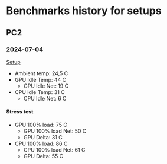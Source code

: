 # Benchmarks history for setups

## PC2

### 2024-07-04

[Setup](https://github.com/benizzio/pc2-project/blob/d3f75481eda7f857be448e1df6c64f8228d743e3/hardware/personal/setups/README.md)

- Ambient temp: 24,5 C
- GPU Idle Temp: 44 C
    - GPU Idle Net: 19 C
- CPU Idle Temp: 31 C
    - CPU Idle Net: 6 C

#### Stress test

- GPU 100% load: 75 C
    - GPU 100% load Net: 50 C
    - GPU Delta: 31 C
- CPU 100% load: 86 C
    - CPU 100% load Net: 61 C
    - GPU Delta: 55 C



